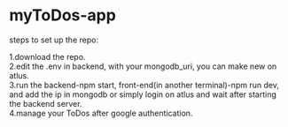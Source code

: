 # myToDos-app
steps to set up the repo:  

1.download the repo.  
2.edit the .env in backend, with your mongodb_uri, you can make new on atlus.  
3.run the backend-npm start, front-end(in another terminal)-npm run dev, and add the ip in mongodb or simply login on atlus and wait after starting the backend server.  
4.manage your ToDos after google authentication.  
